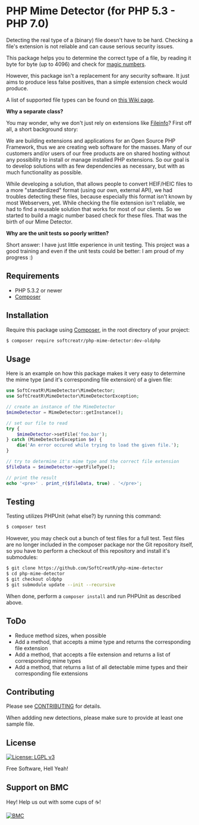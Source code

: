 # PHP Mime Detector (for PHP 5.3 - PHP 7.0)

Detecting the real type of a (binary) file doesn't have to be hard. Checking a file's extension is not reliable and can cause serious security issues.

This package helps you to determine the correct type of a file, by reading it byte for byte (up to 4096) and check for [magic numbers](http://en.wikipedia.org/wiki/Magic_number_(programming)#Magic_numbers_in_files).

However, this package isn't a replacement for any security software. It just aims to produce less false positives, than a simple extension check would produce.

A list of supported file types can be found on [this Wiki page](https://github.com/SoftCreatR/php-mime-detector/wiki/Supported-file-types).

__Why a separate class?__

You may wonder, why we don't just rely on extensions like [Fileinfo](https://secure.php.net/manual/en/book.fileinfo.php)? First off all, a short background story:

We are building extensions and applications for an Open Source PHP Framework, thus we are creating web software for the masses. Many of our customers and/or users of our free products are on shared hosting without any possibility to install or manage installed PHP extensions. So our goal is to develop solutions with as few dependencies as necessary, but with as much functionality as possible.

While developing a solution, that allows people to convert HEIF/HEIC files to a more "standardized" format (using our own, external API), we had troubles detecting these files, because especially this format isn't known by most Webservers, yet. While checking the file extension isn't reliable, we had to find a reusable solution that works for most of our clients. So we started to build a magic number based check for these files. That was the birth of our Mime Detector.

__Why are the unit tests so poorly written?__

Short answer: I have just little experience in unit testing. This project was a good training and even if the unit tests could be better: I am proud of my progress :)

## Requirements

-   PHP 5.3.2 or newer
-   [Composer](https://getcomposer.org)

## Installation

Require this package using [Composer](https://getcomposer.org/), in the root directory of your project:

``` bash
$ composer require softcreatr/php-mime-detector:dev-oldphp
```

## Usage

Here is an example on how this package makes it very easy to determine the mime type (and it's corresponding file extension) of a given file:

```php
use SoftCreatR\MimeDetector\MimeDetector;
use SoftCreatR\MimeDetector\MimeDetectorException;

// create an instance of the MimeDetector
$mimeDetector = MimeDetector::getInstance();

// set our file to read
try {
    $mimeDetector->setFile('foo.bar');
} catch (MimeDetectorException $e) {
    die('An error occured while trying to load the given file.');
}

// try to determine it's mime type and the correct file extension
$fileData = $mimeDetector->getFileType();

// print the result
echo '<pre>' . print_r($fileData, true) . '</pre>';
```

## Testing

Testing utilizes PHPUnit (what else?) by running this command:

``` bash
$ composer test
```

However, you may check out a bunch of test files for a full test. Test files are no longer included in the composer package nor the Git repository itself, so you have to perform a checkout of this repository and install it's submodules:

``` bash
$ git clone https://github.com/SoftCreatR/php-mime-detector
$ cd php-mime-detector
$ git checkout oldphp
$ git submodule update --init --recursive
```

When done, perform a `composer install` and run PHPUnit as described above.

## ToDo

-   Reduce method sizes, when possible
-   Add a method, that accepts a mime type and returns the corresponding file extension
-   Add a method, that accepts a file extension and returns a list of corresponding mime types
-   Add a method, that returns a list of all detectable mime types and their corresponding file extensions

## Contributing

Please see [CONTRIBUTING](CONTRIBUTING.md) for details.

When addding new detections, please make sure to provide at least one sample file.

## License

[![License: LGPL v3](https://img.shields.io/badge/License-LGPL%20v3-blue.svg)](https://www.gnu.org/licenses/lgpl-3.0)

Free Software, Hell Yeah!

## Support on BMC
Hey! Help us out with some cups of :coffee:!

[![BMC](https://www.buymeacoffee.com/assets/img/guidelines/download-assets-sm-2.svg)](https://www.buymeacoff.ee/softcreatr)
